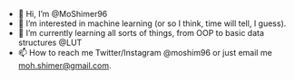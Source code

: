 - 👋 Hi, I’m @MoShimer96
- 👀 I’m interested in machine learning (or so I think, time will tell, I guess).
- 🌱 I’m currently learning all sorts of things, from OOP to basic data structures @LUT
- 📫 How to reach me Twitter/Instagram @moshim96 or just email me moh.shimer@gmail.com.

<!---
MoShimer96/MoShimer96 is a ✨ special ✨ repository because its `README.md` (this file) appears on your GitHub profile.
You can click the Preview link to take a look at your changes.
--->
